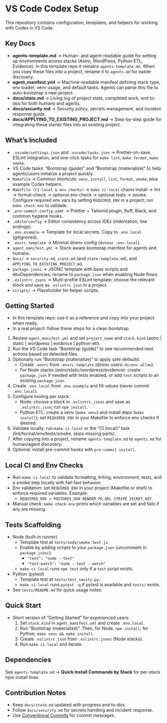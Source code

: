 # VS Code Codex Setup

This repository contains configuration, templates, and helpers for working with Codex in VS Code.

## Key Docs
- **agents-template.md** → Human- and agent-readable guide for setting up environments across stacks (Astro, WordPress, Python ETL, Evidence). In this template repo it remains `agents-template.md`. When you copy these files into a project, rename it to `agents.md` for easier discovery.
- **agent_manifest.yml** → Machine-readable manifest defining stack type, env loader, venv usage, and default tasks. Agents can parse this file to auto-bootstrap a new project.
- **docs/state.md** → Living log of project state, completed work, and to-dos for both humans and agents.
- **docs/security.md** → Security policy, secrets management, and incident response guide.
- **docs/APPLYING_TO_EXISTING_PROJECT.md** → Step-by-step guide for integrating these starter files into an existing project.

## What’s Included
- `.vscode/settings.json` and `.vscode/tasks.json` → Prettier-on-save, ESLint integration, and one-click tasks for `make lint`, `make format`, `make smoke`.
- VS Code tasks: “Bootstrap (guide)” and “Bootstrap (materialize)” to help agents/users initialize a project quickly.
- `Makefile` → Common shortcuts: `venv`, `install`, `lint`, `format`, `smoke`, plus example Codex helpers.
- `Makefile (CI-local & env checks)` → `make ci-local` chains install → lint → format-check → optional env check → optional tests → smoke. Configure required env vars by setting `REQUIRED_ENV` in a project; run `make check-env` to validate.
- `.pre-commit-config.yaml` → Prettier + Tailwind plugin, Ruff, Black, and common hygiene hooks.
- `.editorconfig` → Editor consistency across IDEs (indentation, line endings).
- `.env.example` → Template for local secrets. Copy to `.env.local` (gitignored).
- `.envrc.template` → Minimal direnv config (`dotenv .env.local`).
- `agent_manifest.yml` → Stack-aware bootstrap manifest for agents and humans.
- `docs/` → `security.md`, `state.md` (and `state-template.md`), and `APPLYING_TO_EXISTING_PROJECT.md`.
- `package.jsonc` → JSONC template with base scripts and devDependencies; rename to `package.json` when enabling Node flows.
- `.eslintrc.jsons` → Multi-profile ESLint template; choose the relevant block and save as `.eslintrc.json` in a project.
- `scripts/` → Placeholder for helper scripts.

## Getting Started
- In this template repo: use it as a reference and copy into your project when ready.
- In a real project: follow these steps for a clean bootstrap.

1. Review `agent_manifest.yml` and set `project_name` and `stack.kind` (astro | static | wordpress | evidence | python-etl).
2. Run the VS Code task “Bootstrap (guide)” to see recommended next actions based on detected files.
3. Optionally run “Bootstrap (materialize)” to apply safe defaults:
   - Create `.envrc` from `.envrc.template` (direnv users: `direnv allow`).
   - For Node stacks (astro/static/wordpress/evidence): create `package.json` if needed with tests enabled, or add `test` scripts to an existing `package.json`.
4. Create `.env.local` from `.env.example` and fill values (never commit `.env.local`).
5. Configure tooling per stack:
   - Node: choose a block in `.eslintrc.jsons` and save as `.eslintrc.json`; run `npm install`.
   - Python ETL: create a venv (`make venv`) and install deps (`make install`); set `REQUIRED_ENV` in your Makefile to enforce env checks if desired.
6. Validate locally: run `make ci-local` or the “CI (local)” task (lint/format/env/tests/smoke, skips missing parts).
7. After copying into a project, rename `agents-template.md` to `agents.md` for human/agent discovery.
8. Optional: install pre-commit hooks with `pre-commit install`.

## Local CI and Env Checks
- Run `make ci-local` to validate formatting, linting, environment, tests, and a smoke step locally with fail-fast behavior.
- Env validation: set `REQUIRED_ENV` in your project (Makefile or shell) to enforce required variables. Example:
  - `REQUIRED_ENV = POSTGRES_DSN RENDER_PG_URL STRIPE_SECRET_KEY`
- Manual check: `make check-env` prints which variables are set and fails if any are missing.

## Tests Scaffolding
- Node (built-in runner)
  - Template test at `tests/node/smoke.test.js`.
  - Enable by adding scripts to your `package.json` (uncomment in `package.jsonc`):
    - `"test": "node --test"`
    - `"test:watch": "node --test --watch"`
  - `make ci-local` runs `npm test` only if a `test` script exists.
- Python (pytest)
  - Template test at `tests/test_sanity.py`.
  - `make ci-local` runs `pytest -q` if pytest is available and `tests/` exists.
- See `tests/README.md` for quick usage notes.

## Quick Start
- Short version of “Getting Started” for experienced users:
  1) Set `stack.kind` in `agent_manifest.yml` and create `.env.local`.
  2) Run “Bootstrap (materialize)”. Then, for Node, `npm install`; for Python, `make venv && make install`.
  3) Create `.eslintrc.json` from `.eslintrc.jsons` (Node stacks).
  4) Run `make ci-local` and iterate.

## Dependencies
See `agents-template.md` → **Quick Install Commands by Stack** for per-stack npm install lines.

## Contribution Notes
- Keep `docs/state.md` updated with progress and to-dos.
- Follow `docs/security.md` for secrets handling and incident response.
- Use [Conventional Commits](https://www.conventionalcommits.org) for commit messages.
